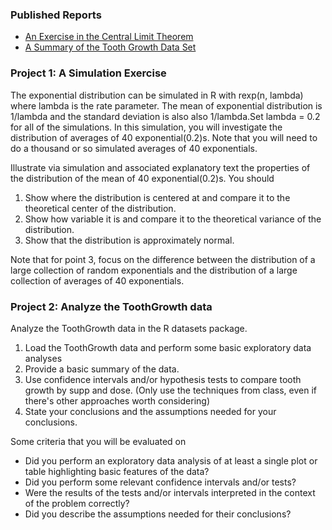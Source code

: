 ### Published Reports

- [An Exercise in the Central Limit Theorem]("http://rpubs.com/timwise/161361")
- [A Summary of the Tooth Growth Data Set](http://rpubs.com/timwise/178927)

### Project 1: A Simulation Exercise

The exponential distribution can be simulated in R with rexp(n, lambda) where lambda is the rate parameter. The mean of exponential distribution is 1/lambda and the standard deviation is also also 1/lambda.Set lambda = 0.2 for all of the simulations. In this simulation, you will investigate the distribution of averages of 40 exponential(0.2)s. Note that you will need to do a thousand or so simulated averages of 40 exponentials.

Illustrate via simulation and associated explanatory text the properties of the distribution of the mean of 40 exponential(0.2)s.  You should
1. Show where the distribution is centered at and compare it to the theoretical center of the distribution.
2. Show how variable it is and compare it to the theoretical variance of the distribution.
3. Show that the distribution is approximately normal.

Note that for point 3, focus on the difference between the distribution of a large collection of random exponentials and the distribution of a large collection of averages of 40 exponentials. 

### Project 2: Analyze the ToothGrowth data 

Analyze the ToothGrowth data in the R datasets package. 

1.	Load the ToothGrowth data and perform some basic exploratory data analyses 
2.	Provide a basic summary of the data.  
3.	Use confidence intervals and/or hypothesis tests to compare tooth growth by supp and dose. (Only use the techniques from class, even if there's other approaches worth considering)  
4.	State your conclusions and the assumptions needed for your conclusions.  

Some criteria that you will be evaluated on

- Did you  perform an exploratory data analysis of at least a single plot or table highlighting basic features of the data?  
- Did you perform some relevant confidence intervals and/or tests?  
- Were the results of the tests and/or intervals interpreted in the context of the problem correctly?   
- Did you describe the assumptions needed for their conclusions?
 